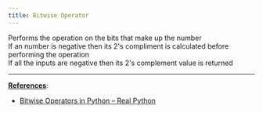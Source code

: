 ```yaml
---
title: Bitwise Operator
---
```


Performs the operation on the bits that make up the number  
If an number is negative then its 2's compliment is calculated before performing the operation  
If all the inputs are negative then its 2's complement value is returned

---

**<u>References</u>**:

* [Bitwise Operators in Python – Real Python](https://realpython.com/python-bitwise-operators/)